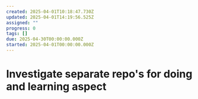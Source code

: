 ```yaml
---
created: 2025-04-01T10:18:47.730Z
updated: 2025-04-01T14:19:56.525Z
assigned: ""
progress: 0
tags: []
due: 2025-04-30T00:00:00.000Z
started: 2025-04-01T00:00:00.000Z
---
```


# Investigate separate repo's for doing and learning aspect
